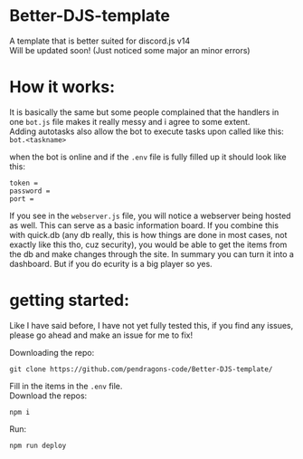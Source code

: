 # Better-DJS-template
A template that is better suited for discord.js v14                   
Will be updated soon! (Just noticed some major an minor errors)
     


# How it works: 
It is basically the same but some people complained that the handlers in one `bot.js` file makes it really messy and i agree to some extent.      
Adding autotasks also allow the bot to execute tasks upon called like this: `bot.<taskname>`       
    
when the bot is online and if the `.env` file is fully filled up it should look like this:        
```
token = 
password =
port =
```

If you see in the `webserver.js` file, you will notice a webserver being hosted as well. This can serve as a basic information board.
If you combine this with quick.db (any db really, this is how things are done in most cases, not exactly like this tho, cuz security), you would be able to get the items from the db and make changes through the site. In summary you can turn it into a dashboard. But if you do ecurity is a big player so yes.


# getting started:
Like I have said before, I have not yet fully tested this, if you find any issues, please go ahead and make an issue for me to fix!       

Downloading the repo:
```
git clone https://github.com/pendragons-code/Better-DJS-template/
```

Fill in the items in the `.env` file.           
Download the repos:
```
npm i
```

Run:
```
npm run deploy
```
